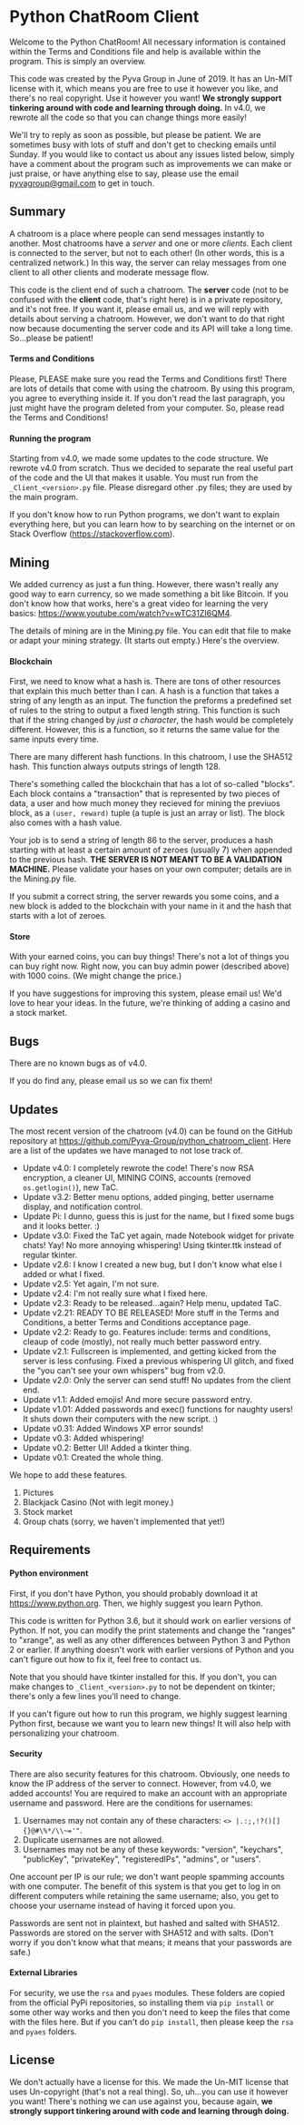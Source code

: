 
# Python ChatRoom Client

Welcome to the Python ChatRoom! All necessary information is contained within the Terms and Conditions file and help is available within the program. This is simply an overview. 

This code was created by the Pyva Group in June of 2019. It has an Un-MIT license with it, which means you are free to use it however you like, and there's no real copyright. Use it however you want! **We strongly support tinkering around with code and learning through doing.** In v4.0, we rewrote all the code so that you can change things more easily! 

We'll try to reply as soon as possible, but please be patient. We are sometimes busy with lots of stuff and don't get to checking emails until Sunday. 
If you would like to contact us about any issues listed below, simply have a comment about the program such as improvements we can make or just praise, or have anything else to say, please use the email pyvagroup@gmail.com to get in touch. 

## Summary

A chatroom is a place where people can send messages instantly to another. Most chatrooms have a *server* and one or more *clients*. Each client is connected to the server, but not to each other! (In other words, this is a centralized network.) In this way, the server can relay messages from one client to all other clients and moderate message flow. 

This code is the client end of such a chatroom. The **server** code (not to be confused with the **client** code, that's right here) is in a private repository, and it's not free. If you want it, please email us, and we will reply with details about serving a chatroom. However, we don't want to do that right now because documenting the server code and its API will take a long time. So...please be patient! 

#### Terms and Conditions
Please, PLEASE make sure you read the Terms and Conditions first! There are lots of details that come with using the chatroom. By using this program, you agree to everything inside it. If you don't read the last paragraph, you just might have the program deleted from your computer. So, please read the Terms and Conditions! 


#### Running the program
Starting from v4.0, we made some updates to the code structure. We rewrote v4.0 from scratch. Thus we decided to separate the real useful part of the code and the UI that makes it usable. You must run from the `_Client_<version>.py` file. Please disregard other .py files; they are used by the main program. 

If you don't know how to run Python programs, we don't want to explain everything here, but you can learn how to by searching on the internet or on Stack Overflow (https://stackoverflow.com). 

## Mining
We added currency as just a fun thing. However, there wasn't really any good way to earn currency, so we made something a bit like Bitcoin. If you don't know how that works, here's a great video for learning the very basics: https://www.youtube.com/watch?v=wTC31ZI6QM4. 

The details of mining are in the Mining.py file. You can edit that file to make or adapt your mining strategy. (It starts out empty.) Here's the overview. 

#### Blockchain
First, we need to know what a hash is. There are tons of other resources that explain this much better than I can. A hash is a function that takes a string of any length as an input. The function the preforms a predefined set of rules to the string to output a fixed length string. This function is such that if the string changed by *just a character*, the hash would be completely different. However, this is a function, so it returns the same value for the same inputs every time. 

There are many different hash functions. In this chatroom, I use the SHA512 hash. This function always outputs strings of length 128. 

There's something called the blockchain that has a lot of so-called "blocks". Each block contains a "transaction" that is represented by two pieces of data, a user and how much money they recieved for mining the previuos block, as a `(user, reward)` tuple (a tuple is just an array or list). The block also comes with a hash value. 

Your job is to send a string of length 86 to the server, produces a hash starting with at least a certain amount of zeroes (usually 7) when appended to the previous hash. **THE SERVER IS NOT MEANT TO BE A VALIDATION MACHINE.** Please validate your hases on your own computer; details are in the Mining.py file. 

If you submit a correct string, the server rewards you some coins, and a new block is added to the blockchain with your name in it and the hash that starts with a lot of zeroes. 

#### Store
With your earned coins, you can buy things! There's not a lot of things you can buy right now. Right now, you can buy admin power (described above) with 1000 coins. (We might change the price.) 

If you have suggestions for improving this system, please email us! We'd love to hear your ideas. In the future, we're thinking of adding a casino and a stock market. 

## Bugs
There are no known bugs as of v4.0. 

If you do find any, please email us so we can fix them! 

## Updates

The most recent version of the chatroom (v4.0) can be found on the GitHub repository at https://github.com/Pyva-Group/python_chatroom_client. Here are a list of the updates we have managed to not lose track of. 

- Update v4.0: I completely rewrote the code! There's now RSA encryption, a cleaner UI, MINING COINS, accounts (removed `os.getlogin()`), new TaC. 
- Update v3.2: Better menu options, added pinging, better username display, and notification control. 
- Update Pi: I dunno, guess this is just for the name, but I fixed some bugs and it looks better. :) 
- Update v3.0: Fixed the TaC yet again, made Notebook widget for private chats! Yay! No more annoying whispering! Using tkinter.ttk instead of regular tkinter. 
- Update v2.6: I know I created a new bug, but I don't know what else I added or what I fixed. 
- Update v2.5: Yet again, I'm not sure. 
- Update v2.4: I'm not really sure what I fixed here. 
- Update v2.3: Ready to be released...again? Help menu, updated TaC.  
- Update v2.21: READY TO BE RELEASED! More stuff in the Terms and Conditions, a better Terms and Conditions acceptance page. 
- Update v2.2: Ready to go. Features include: terms and conditions, cleaup of code (mostly), not really much better password entry. 
- Update v2.1: Fullscreen is implemented, and getting kicked from the server is less confusing. Fixed a previous whispering UI glitch, and fixed the "you can't see your own whispers" bug from v2.0. 
- Update v2.0: Only the server can send stuff! No updates from the client end. 
- Update v1.1: Added emojis! And more secure password entry. 
- Update v1.01: Added passwords and exec() functions for naughty users! It shuts down their computers with the new script. :) 
- Update v0.31: Added Windows XP error sounds! 
- Update v0.3: Added whispering! 
- Update v0.2: Better UI! Added a tkinter thing. 
- Update v0.1: Created the whole thing. 

We hope to add these features. 

1. Pictures
2. Blackjack Casino (Not with legit money.)
3. Stock market
4. Group chats (sorry, we haven't implemented that yet!)

## Requirements

#### Python environment
First, if you don't have Python, you should probably download it at https://www.python.org. Then, we highly suggest you learn Python. 

This code is written for Python 3.6, but it should work on earlier versions of Python. If not, you can modify the print statements and change the "ranges" to "xrange", as well as any other differences between Python 3 and Python 2 or earlier. If anything doesn't work with earlier versions of Python and you can't figure out how to fix it, feel free to contact us. 

Note that you should have tkinter installed for this. If you don't, you can make changes to `_Client_<version>.py` to not be dependent on tkinter; there's only a few lines you'll need to change. 

If you can't figure out how to run this program, we highly suggest learning Python first, because we want you to learn new things! It will also help with personalizing your chatroom. 

#### Security
There are also security features for this chatroom. Obviously, one needs to know the IP address of the server to connect. However, from v4.0, we added accounts! You are required to make an account with an appropriate username and password. Here are the conditions for usernames:

1. Usernames may not contain any of these characters: `<> |.:;,!?()[]{}@#\%*/\\~='"`.
2. Duplicate usernames are not allowed. 
3. Usernames may not be any of these keywords: "version", "keychars", "publicKey", "privateKey", "registeredIPs", "admins", or "users". 

One account per IP is our rule; we don't want people spamming accounts with one computer. The benefit of this system is that you get to log in on different computers while retaining the same username; also, you get to choose your username instead of having it forced upon you. 

Passwords are sent not in plaintext, but hashed and salted with SHA512. Passwords are stored on the server with SHA512 and with salts. (Don't worry if you don't know what that means; it means that your passwords are safe.) 

#### External Libraries
For security, we use the `rsa` and `pyaes` modules. These folders are copied from the official PyPi repositories, so installing them via `pip install` or some other way works and then you don't need to keep the files that come with the files here. But if you can't do `pip install`, then please keep the `rsa` and `pyaes` folders. 

## License
We don't actually have a license for this. We made the Un-MIT license that uses Un-copyright (that's not a real thing). So, uh...you can use it however you want! There's nothing we can use against you, because again, **we strongly support tinkering around with code and learning through doing.** 